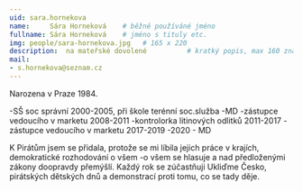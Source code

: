```yaml
---
uid: sara.hornekova
name:     Sára Horneková  	# běžně používáné jméno
fullname: Sára Horneková  	# jméno s tituly etc.
img: people/sara-hornekova.jpg   # 165 x 220
description:  na mateřské dovolené        	# kratký popis, max 160 znaků
mail:
- s.hornekova@seznam.cz
---
```

Narozena v Praze 1984.

-SŠ soc správní 2000-2005, při škole terénní soc.služba
-MD
-zástupce vedoucího v marketu 2008-2011
-kontrolorka litinových odlitků 2011-2017
-zástupce vedoucího v marketu 2017-2019
-2020 - MD

K Pirátům jsem se přidala, protože se mi líbila jejich práce v krajích, demokratické rozhodování o všem -o všem se hlasuje a nad předloženými zákony doopravdy přemýšlí.
Každý rok se zúčastňuji Ukliďme Česko, pirátských dětských dnů a demonstrací proti tomu, co se tady děje.